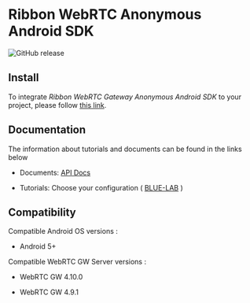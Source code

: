 # Ribbon WebRTC Anonymous Android SDK

<p>
    <img alt="GitHub release" src="https://img.shields.io/github/v/release/RibbonCommunications/webrtc-anonymous-android-sdk">
</p>

## Install

To integrate *Ribbon WebRTC Gateway Anonymous Android SDK* to your project, please follow [this link](https://ribboncommunications.github.io/webrtc-anonymous-android-sdk/tutorials/#/?id=adding-anonymous-call-mobile-sdk-dependency-to-your-project).

## Documentation

The information about tutorials and documents can be found in the links below

* Documents: [API Docs](https://ribboncommunications.github.io/webrtc-anonymous-android-sdk/docs)

* Tutorials: Choose your configuration ( [BLUE-LAB](https://ribboncommunications.github.io/webrtc-anonymous-android-sdk/tutorials/?SUBSCRIPTIONFQDN=blue.rbbn.com&WEBSOCKETFQDN=blue.rbbn.com&ICESERVER1=turn-blue.rbbn.com) )

## Compatibility

Compatible Android OS versions :

* Android 5+ 

Compatible WebRTC GW Server versions :

* WebRTC GW 4.10.0

* WebRTC GW 4.9.1
